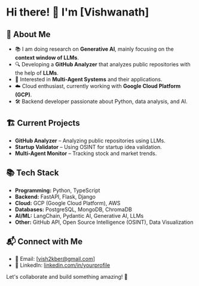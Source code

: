 # Hi there! 👋 I'm [Vishwanath]

## 🚀 About Me
- 📚 I am doing research on **Generative AI**, mainly focusing on the **context window of LLMs**.
- 🔍 Developing a **GitHub Analyzer** that analyzes public repositories with the help of **LLMs**.
- 🤖 Interested in **Multi-Agent Systems** and their applications.
- ☁️ Cloud enthusiast, currently working with **Google Cloud Platform (GCP)**.
- 🛠️ Backend developer passionate about Python, data analysis, and AI.

## 🏗️ Current Projects
- **GitHub Analyzer** – Analyzing public repositories using LLMs.
- **Startup Validator** – Using OSINT for startup idea validation.
- **Multi-Agent Monitor** – Tracking stock and market trends.

## 📚 Tech Stack
- **Programming:** Python, TypeScript
- **Backend:** FastAPI, Flask, Django
- **Cloud:** GCP (Google Cloud Platform), AWS 
- **Databases:** PostgreSQL, MongoDB, ChromaDB
- **AI/ML:** LangChain, Pydantic AI, Generative AI, LLMs
- **Other:** GitHub API, Open Source Intelligence (OSINT), Data Visualization

## 📬 Connect with Me
- 📧 Email: [vish2kber@gmail.com]
- 🔗 LinkedIn: [linkedin.com/in/yourprofile](https://www.linkedin.com/in/vishwanath-a-s/)

Let's collaborate and build something amazing! 🚀

